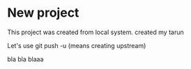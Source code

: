 # New project

This project was created from local system.
created my tarun

Let's use git push -u (means creating upstream)

bla bla blaaa